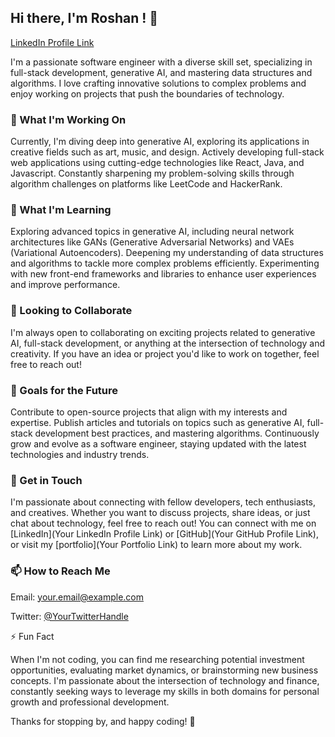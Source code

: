<!--
**GuptaRoshan/GuptaRoshan** is a ✨ _special_ ✨ repository because its `README.md` (this file) appears on your GitHub profile.

Here are some ideas to get you started:

- 🔭 I’m currently working on ...
- 🌱 I’m currently learning ...
- 👯 I’m looking to collaborate on ...
- 🤔 I’m looking for help with ...
- 💬 Ask me about ...
- 📫 How to reach me: ...
- 😄 Pronouns: ...
- ⚡ Fun fact: ...
-->

## Hi there, I'm Roshan ! 👋

[LinkedIn Profile Link](https://www.linkedin.com/in/roshngupta/)

I'm a passionate software engineer with a diverse skill set, specializing in full-stack development, generative AI, and mastering data structures and algorithms. I love crafting innovative solutions to complex problems and enjoy working on projects that push the boundaries of technology.

### 🔭 What I'm Working On

Currently, I'm diving deep into generative AI, exploring its applications in creative fields such as art, music, and design.
Actively developing full-stack web applications using cutting-edge technologies like React, Java, and Javascript.
Constantly sharpening my problem-solving skills through algorithm challenges on platforms like LeetCode and HackerRank.

### 🌱 What I'm Learning

Exploring advanced topics in generative AI, including neural network architectures like GANs (Generative Adversarial Networks) and VAEs (Variational Autoencoders).
Deepening my understanding of data structures and algorithms to tackle more complex problems efficiently.
Experimenting with new front-end frameworks and libraries to enhance user experiences and improve performance.

### 👯 Looking to Collaborate

I'm always open to collaborating on exciting projects related to generative AI, full-stack development, or anything at the intersection of technology and creativity.
If you have an idea or project you'd like to work on together, feel free to reach out!

### 🚀 Goals for the Future

Contribute to open-source projects that align with my interests and expertise.
Publish articles and tutorials on topics such as generative AI, full-stack development best practices, and mastering algorithms.
Continuously grow and evolve as a software engineer, staying updated with the latest technologies and industry trends.

### 💬 Get in Touch

I'm passionate about connecting with fellow developers, tech enthusiasts, and creatives. Whether you want to discuss projects, share ideas, or just chat about technology, feel free to reach out!
You can connect with me on [LinkedIn](Your LinkedIn Profile Link) or [GitHub](Your GitHub Profile Link), or visit my [portfolio](Your Portfolio Link) to learn more about my work.

### 📫 How to Reach Me

Email: your.email@example.com

Twitter: [@YourTwitterHandle](abc.com)

⚡ Fun Fact

When I'm not coding, you can find me researching potential investment opportunities, evaluating market dynamics, or brainstorming new business concepts. I'm passionate about the intersection of technology and finance, constantly seeking ways to leverage my skills in both domains for personal growth and professional development.

Thanks for stopping by, and happy coding! 🚀




